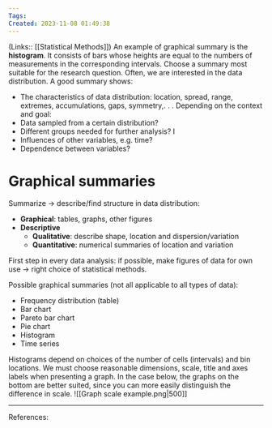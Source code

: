 ```yaml
---
Tags: 
Created: 2023-11-08 01:49:38
---
```

(Links:: [[Statistical Methods]])
An example of graphical summary is the **histogram**. It consists of bars whose heights are equal to the numbers of measurements in the corresponding intervals.
Choose a summary most suitable for the research question. Often, we are interested in the data distribution. A good summary shows:
- The characteristics of data distribution: location, spread, range, extremes, accumulations, gaps, symmetry,. . .
Depending on the context and goal:
- Data sampled from a certain distribution?
- Different groups needed for further analysis? I 
- Influences of other variables, e.g. time?
- Dependence between variables?

# Graphical summaries
Summarize → describe/find structure in data distribution: 
- **Graphical**: tables, graphs, other figures
- **Descriptive**
	- **Qualitative**: describe shape, location and dispersion/variation 
	- **Quantitative**: numerical summaries of location and variation

First step in every data analysis: if possible, make figures of data for own use → right choice of statistical methods.

Possible graphical summaries (not all applicable to all types of data): 
- Frequency distribution (table)
- Bar chart
- Pareto bar chart
- Pie chart 
- Histogram 
- Time series

Histograms depend on choices of the number of cells (intervals) and bin locations. We must choose reasonable dimensions, scale, title and axes labels when presenting a graph.
In the case below, the graphs on the bottom are better suited, since you can more easily distinguish the difference in scale.
![[Graph scale example.png|500]]

---
References: